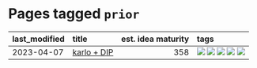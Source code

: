 # Pages tagged `prior`

|last_modified|title|est. idea maturity|tags
|:---|:---|---:|:---|
|2023-04-07|[karlo + DIP](../karlo-dip.md)|358|[![](https://img.shields.io/badge/tag-deepimageprior-81aec0)](../tags/deepimageprior.md) [![](https://img.shields.io/badge/tag-experimental-496a1)](../tags/experimental.md) [![](https://img.shields.io/badge/tag-image_generation-394ee4)](../tags/image_generation.md) [![](https://img.shields.io/badge/tag-prior-d12fe)](../tags/prior.md) [![](https://img.shields.io/badge/tag-wip-b25b5)](../tags/wip.md)|